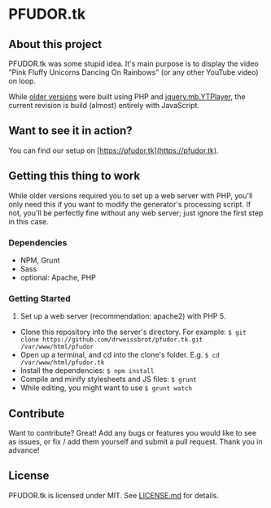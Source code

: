 # PFUDOR.tk
## About this project
PFUDOR.tk was some stupid idea. It's main purpose is to display the video "Pink Fluffy Unicorns Dancing On Rainbows" (or any other YouTube video) on loop.

While [older versions](https://github.com/drweissbrot/pfudor.tk-ex) were built using PHP and [jquery.mb.YTPlayer](https://github.com/pupunzi/jquery.mb.YTPlayer), the current revision is build (almost) entirely with JavaScript.

## Want to see it in action?
You can find our setup on [https://pfudor.tk](https://pfudor.tk).

## Getting this thing to work
While older versions required you to set up a web server with PHP, you'll only need this if you want to modify the generator's processing script. If not, you'll be perfectly fine without any web server; just ignore the first step in this case.

### Dependencies
* NPM, Grunt
* Sass
* optional: Apache, PHP

### Getting Started

1. Set up a web server (recommendation: apache2) with PHP 5.
* Clone this repository into the server's directory. For example:
    `` $ git clone https://github.com/drweissbrot/pfudor.tk.git /var/www/html/pfudor ``
* Open up a terminal, and cd into the clone's folder. E.g. `` $ cd /var/www/html/pfudor.tk ``
* Install the dependencies: `` $ npm install ``
* Compile and minify stylesheets and JS files: `` $ grunt ``
* While editing, you might want to use `` $ grunt watch ``

## Contribute
Want to contribute? Great! Add any bugs or features you would like to see as issues, or fix / add them yourself and submit a pull request. Thank you in advance!

## License
PFUDOR.tk is licensed under MIT. See [LICENSE.md](https://github.com/drweissbrot/pfudor.tk/blob/master/LICENSE.md) for details.
